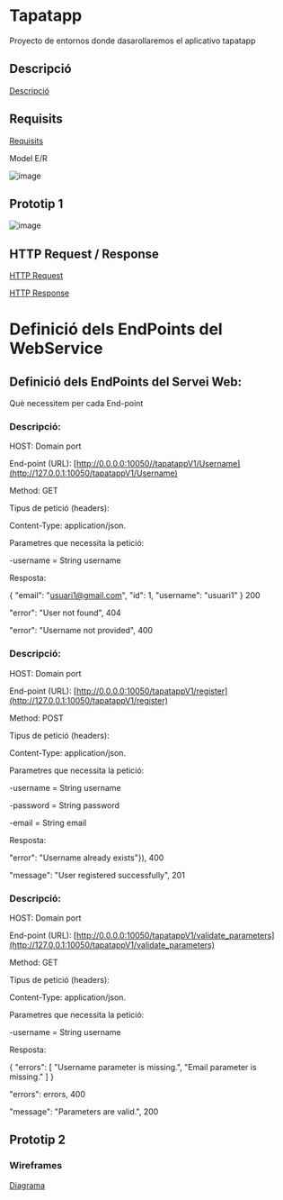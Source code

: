 # Tapatapp
Proyecto de entornos donde dasarollaremos el aplicativo tapatapp

## Descripció

[Descripció](Descripció.md)

## Requisits

[Requisits](Requisits.md)

Model E/R

![image](https://github.com/user-attachments/assets/c1178d92-1b17-4b45-9505-0a5871406751)

## Prototip 1

![image](https://github.com/user-attachments/assets/e178af31-c711-4232-817c-3bf618896f1e)


## HTTP Request / Response

[HTTP Request](HttpRequest.md)

[HTTP Response](HttpResponse.md)

# Definició dels EndPoints del WebService

## Definició dels EndPoints del Servei Web:

Què necessitem per cada End-point

### Descripció: 

HOST: Domain port

End-point (URL): [http://0.0.0.0:10050//tapatappV1/Username](http://127.0.0.1:10050/tapatappV1/Username)

Method: GET

Tipus de petició (headers): 

Content-Type: application/json.

Parametres que necessita la petició:

-username = String username

Resposta:

{
  "email": "usuari1@gmail.com",
  "id": 1,
  "username": "usuari1" 
} 200

"error": "User not found", 404

"error": "Username not provided", 400

### Descripció: 

HOST: Domain port

End-point (URL): [http://0.0.0.0:10050/tapatappV1/register](http://127.0.0.1:10050/tapatappV1/register)

Method: POST

Tipus de petició (headers): 

Content-Type: application/json.

Parametres que necessita la petició:

-username = String username

-password = String password

-email = String email

Resposta:

"error": "Username already exists"}), 400

"message": "User registered successfully", 201

### Descripció: 

HOST: Domain port

End-point (URL): [http://0.0.0.0:10050/tapatappV1/validate_parameters](http://127.0.0.1:10050/tapatappV1/validate_parameters)

Method: GET

Tipus de petició (headers): 

Content-Type: application/json.

Parametres que necessita la petició:

-username = String username

Resposta:

{
"errors": [
"Username parameter is missing.",
"Email parameter is missing."
]
}

"errors": errors, 400

"message": "Parameters are valid.", 200

## Prototip 2

### Wireframes

[Diagrama](DiagramaVistaP2.mermaid)